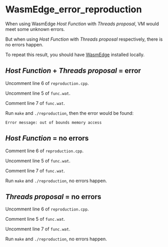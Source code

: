 # WasmEdge_error_reproduction

When using WasmEdge *Host Function* with *Threads proposal*, VM would meet some unknown errors.

But when using *Host Function* with *Threads proposal* respectively, there is no errors happen.

To repeat this result, you should have [WasmEdge](https://github.com/WasmEdge/WasmEdge) installed locally.

## *Host Function* + *Threads proposal* = error

Uncomment line 6 of `reproduction.cpp`.

Uncomment line 5 of `func.wat`.

Comment line 7 of `func.wat`.

Run `make` and `./reproduction`, then the error would be found:

`Error message: out of bounds memory access`

## *Host Function* = no errors

Comment line 6 of `reproduction.cpp`.

Uncomment line 5 of `func.wat`.

Comment line 7 of `func.wat`.

Run `make` and `./reproduction`, no errors happen.

## *Threads proposal* = no errors

Uncomment line 6 of `reproduction.cpp`.

Comment line 5 of `func.wat`.

Uncomment line 7 of `func.wat`.

Run `make` and `./reproduction`, no errors happen.
